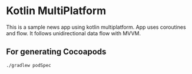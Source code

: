 # Kotlin MultiPlatform

This is a sample news app using kotlin multiplatform. App uses coroutines and flow. It follows unidirectional data flow with MVVM.

## For generating Cocoapods


```bash
./gradlew podSpec
```

